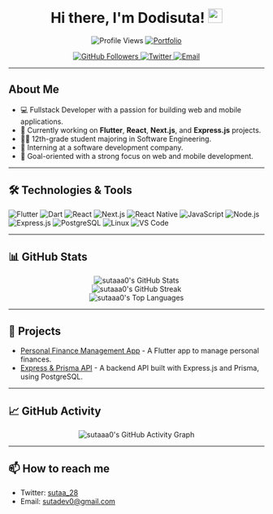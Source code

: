 <h1 align="center">Hi there, I'm Dodisuta! <img src="https://github.com/sutaaa0/sutaaa0/blob/main/icons/Hi.gif" width="28px"/></h1>

<p align="center">
  <img src="https://komarev.com/ghpvc/?username=sutaaa0&color=dc143c&style=for-the-badge" alt="Profile Views"/>
  <a href="https://dodisuta-me.vercel.app/">
    <img src="https://img.shields.io/badge/Portfolio-543DE0?style=for-the-badge&logo=About.me&logoColor=white" alt="Portfolio"/>
  </a>
</p>

<p align="center">
  <a href="https://github.com/sutaaa0">
    <img src="https://img.shields.io/github/followers/sutaaa0?label=Followers&style=social" alt="GitHub Followers"/>
  </a>
  <a href="https://twitter.com/sutaa_28">
    <img src="https://img.shields.io/twitter/follow/sutaa_28?label=Twitter&style=social" alt="Twitter"/>
  </a>
  <a href="mailto:sutadev0@gmail.com">
    <img src="https://img.shields.io/badge/Email-D14836?style=flat&logo=gmail&logoColor=white" alt="Email"/>
  </a>
</p>

---

## About Me

- 💻 Fullstack Developer with a passion for building web and mobile applications.
- 🌱 Currently working on **Flutter**, **React**, **Next.js**, and **Express.js** projects.
- 👨‍🎓 12th-grade student majoring in Software Engineering.
- 💼 Interning at a software development company.
- 🎯 Goal-oriented with a strong focus on web and mobile development.

---

## 🛠️ Technologies & Tools

![Flutter](https://img.shields.io/badge/Flutter-%2302569B.svg?style=for-the-badge&logo=Flutter&logoColor=white)
![Dart](https://img.shields.io/badge/Dart-%230175C2.svg?style=for-the-badge&logo=Dart&logoColor=white)
![React](https://img.shields.io/badge/React-%2320232a.svg?style=for-the-badge&logo=React&logoColor=%2361DAFB)
![Next.js](https://img.shields.io/badge/Next.js-%23000000.svg?style=for-the-badge&logo=Next.js&logoColor=white)
![React Native](https://img.shields.io/badge/React_Native-%2320232a.svg?style=for-the-badge&logo=React&logoColor=%2361DAFB)
![JavaScript](https://img.shields.io/badge/JavaScript-%23F7DF1E.svg?style=for-the-badge&logo=JavaScript&logoColor=black)
![Node.js](https://img.shields.io/badge/Node.js-%2343853D.svg?style=for-the-badge&logo=Node.js&logoColor=white)
![Express.js](https://img.shields.io/badge/Express.js-%23404d59.svg?style=for-the-badge&logo=Express&logoColor=white)
![PostgreSQL](https://img.shields.io/badge/PostgreSQL-%23316192.svg?style=for-the-badge&logo=PostgreSQL&logoColor=white)
![Linux](https://img.shields.io/badge/Linux-%23FCC624.svg?style=for-the-badge&logo=Linux&logoColor=black)
![VS Code](https://img.shields.io/badge/VS_Code-%23007ACC.svg?style=for-the-badge&logo=Visual-Studio-Code&logoColor=white)

---

## 📊 GitHub Stats

<div align="center">
  <img src="https://github-readme-stats.vercel.app/api?username=sutaaa0&theme=tokyonight&hide_border=false&include_all_commits=true&count_private=false" alt="sutaaa0's GitHub Stats"/><br/>
  <img src="https://github-readme-streak-stats.herokuapp.com/?user=sutaaa0&theme=tokyonight&hide_border=false" alt="sutaaa0's GitHub Streak"/><br/>
  <img src="https://github-readme-stats.vercel.app/api/top-langs/?username=sutaaa0&theme=tokyonight&hide_border=false&include_all_commits=true&count_private=false&layout=compact" alt="sutaaa0's Top Languages"/>
</div>

---

## 🚀 Projects

- [Personal Finance Management App](https://github.com/sutaaa0/finance-app) - A Flutter app to manage personal finances.
- [Express & Prisma API](https://github.com/sutaaa0/express-prisma-api) - A backend API built with Express.js and Prisma, using PostgreSQL.

---

## 📈 GitHub Activity

<div align="center">
  <img src="https://github-readme-activity-graph.vercel.app/graph?username=sutaaa0&theme=tokyo-night" alt="sutaaa0's GitHub Activity Graph"/>
</div>

---

## 📫 How to reach me

- Twitter: [sutaa_28](https://twitter.com/sutaa_28)
- Email: [sutadev0@gmail.com](mailto:sutadev0@gmail.com)
